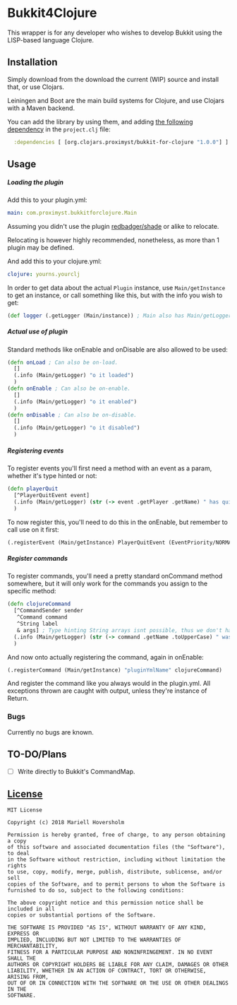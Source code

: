 # Bukkit4Clojure

This wrapper is for any developer who wishes to develop Bukkit using the LISP-based language Clojure.

## Installation

Simply download from the download the current (WIP) source and install that, or use Clojars.

Leiningen and Boot are the main build systems for Clojure, and use Clojars with a Maven backend.

You can add the library by using them, and adding [the following dependency](https://clojars.org/org.clojars.proximyst/bukkit-for-clojure) in the `project.clj` file:
```clojure
  :dependencies [ [org.clojars.proximyst/bukkit-for-clojure "1.0.0"] ]
```

## Usage

##### Loading the plugin
Add this to your plugin.yml:

```yaml
main: com.proximyst.bukkitforclojure.Main
```
Assuming you didn't use the plugin [redbadger/shade](https://github.com/redbadger/shade) or alike to relocate.

Relocating is however highly recommended, nonetheless, as more than 1 plugin may be defined.

And add this to your clojure.yml:

```yaml
clojure: yourns.yourclj
```

In order to get data about the actual `Plugin` instance, use `Main/getInstance` to get an instance, or call something like this, but with the info you wish to get:

```clojure
(def logger (.getLogger (Main/instance)) ; Main also has Main/getLogger defined for this.
```

##### Actual use of plugin
Standard methods like onEnable and onDisable are also allowed to be used:

```clojure
(defn onLoad ; Can also be on-load.
  []
  (.info (Main/getLogger) "o it loaded")
  )
(defn onEnable ; Can also be on-enable.
  []
  (.info (Main/getLogger) "o it enabled")
  )
(defn onDisable ; Can also be on-disable.
  []
  (.info (Main/getLogger) "o it disabled")
  )
```
##### Registering events
To register events you'll first need a method with an event as a param, whether it's type hinted or not:
```clojure
(defn playerQuit
  [^PlayerQuitEvent event]
  (.info (Main/getLogger) (str (-> event .getPlayer .getName) " has quit the server."))
  )
```

To now register this, you'll need to do this in the onEnable, but remember to call use on it first:
```clojure
(.registerEvent (Main/getInstance) PlayerQuitEvent (EventPriority/NORMAL) playerQuit))
```

##### Register commands
To register commands, you'll need a pretty standard onCommand method somewhere, but it will only work for the commands you assign to the specific method:
```clojure
(defn clojureCommand
  [^CommandSender sender
   ^Command command
   ^String label
   & args] ; Type hinting String arrays isnt possible, thus we don't have any type of it, and rather just use it like a collection within clojure.
  (.info (Main/getLogger) (str (-> command .getName .toUpperCase) " was executed!"))
  )
```
And now onto actually registering the command, again in onEnable:
```clojure
(.registerCommand (Main/getInstance) "pluginYmlName" clojureCommand)
```
And register the command like you always would in the plugin.yml.
All exceptions thrown are caught with output, unless they're instance of Return.

### Bugs

Currently no bugs are known.

## TO-DO/Plans

- [ ] Write directly to Bukkit's CommandMap.

## [License](/LICENSE)

```
MIT License

Copyright (c) 2018 Mariell Hoversholm

Permission is hereby granted, free of charge, to any person obtaining a copy
of this software and associated documentation files (the "Software"), to deal
in the Software without restriction, including without limitation the rights
to use, copy, modify, merge, publish, distribute, sublicense, and/or sell
copies of the Software, and to permit persons to whom the Software is
furnished to do so, subject to the following conditions:

The above copyright notice and this permission notice shall be included in all
copies or substantial portions of the Software.

THE SOFTWARE IS PROVIDED "AS IS", WITHOUT WARRANTY OF ANY KIND, EXPRESS OR
IMPLIED, INCLUDING BUT NOT LIMITED TO THE WARRANTIES OF MERCHANTABILITY,
FITNESS FOR A PARTICULAR PURPOSE AND NONINFRINGEMENT. IN NO EVENT SHALL THE
AUTHORS OR COPYRIGHT HOLDERS BE LIABLE FOR ANY CLAIM, DAMAGES OR OTHER
LIABILITY, WHETHER IN AN ACTION OF CONTRACT, TORT OR OTHERWISE, ARISING FROM,
OUT OF OR IN CONNECTION WITH THE SOFTWARE OR THE USE OR OTHER DEALINGS IN THE
SOFTWARE.
```